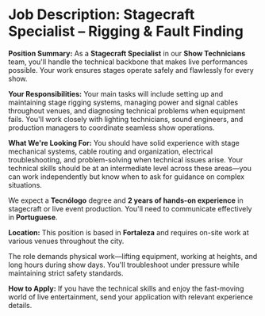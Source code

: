 # Job Description: Stagecraft Specialist – Rigging & Fault Finding

**Position Summary:**
As a **Stagecraft Specialist** in our **Show Technicians** team, you'll handle the technical backbone that makes live performances possible. Your work ensures stages operate safely and flawlessly for every show.

**Your Responsibilities:**
Your main tasks will include setting up and maintaining stage rigging systems, managing power and signal cables throughout venues, and diagnosing technical problems when equipment fails. You'll work closely with lighting technicians, sound engineers, and production managers to coordinate seamless show operations.

**What We're Looking For:**
You should have solid experience with stage mechanical systems, cable routing and organization, electrical troubleshooting, and problem-solving when technical issues arise. Your technical skills should be at an intermediate level across these areas—you can work independently but know when to ask for guidance on complex situations.

We expect a **Tecnólogo** degree and **2 years of hands-on experience** in stagecraft or live event production. You'll need to communicate effectively in **Portuguese**.

**Location:**
This position is based in **Fortaleza** and requires on-site work at various venues throughout the city.

The role demands physical work—lifting equipment, working at heights, and long hours during show days. You'll troubleshoot under pressure while maintaining strict safety standards.

**How to Apply:**
If you have the technical skills and enjoy the fast-moving world of live entertainment, send your application with relevant experience details.
